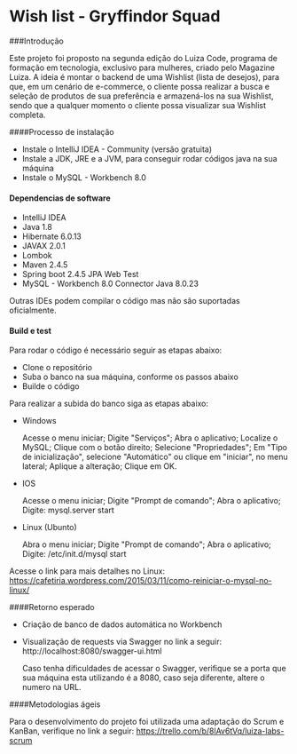 # Wish list - Gryffindor Squad
###Introdução

Este projeto foi proposto na segunda edição do Luiza Code, programa de formação em tecnologia, exclusivo para mulheres, criado pelo Magazine Luiza.
A ideia é montar o backend de uma Wishlist (lista de desejos), para que, em um cenário de e-commerce, o cliente possa realizar a busca e seleção de produtos de sua preferência e armazená-los na sua Wishlist, sendo que a qualquer momento o cliente possa visualizar sua Wishlist completa.

####Processo de instalação

- Instale o IntelliJ IDEA - Community (versão gratuita)
- Instale a JDK, JRE e a JVM, para conseguir rodar códigos java na sua máquina
- Instale o MySQL - Workbench 8.0

#### Dependencias de software

- IntelliJ IDEA
- Java 1.8
- Hibernate 6.0.13
- JAVAX 2.0.1
- Lombok
- Maven 2.4.5
- Spring boot 2.4.5
	JPA
	Web
	Test
- MySQL - Workbench 8.0
	Connector Java 8.0.23
		
Outras IDEs podem compilar o código mas não são suportadas oficialmente.
	
#### Build e test

Para rodar o código é necessário seguir as etapas abaixo:

- Clone o repositório
- Suba o banco na sua máquina, conforme os passos abaixo
- Builde o código

Para realizar a subida do banco siga as etapas abaixo:

- Windows

	Acesse o menu iniciar;
	Digite "Serviços";
	Abra o aplicativo;
	Localize o MySQL;
	Clique com o botão direito;
	Selecione "Propriedades";
	Em "Tipo de inicialização", selecione "Automático" ou clique em "iniciar", no menu lateral;
	Aplique a alteração;
	Clique em OK.
	
- IOS

	Acesse o menu iniciar;
	Digite "Prompt de comando";
	Abra o aplicativo;
	Digite: mysql.server  start
	
- Linux (Ubunto)

	Abra o menu iniciar;
	Digite "Prompt de comando";
	Abra o aplicativo;
	Digite: /etc/init.d/mysql start

Acesse o link para mais detalhes no Linux: https://cafetiria.wordpress.com/2015/03/11/como-reiniciar-o-mysql-no-linux/
		
####Retorno esperado

- Criação de banco de dados automática no Workbench
- Visualização de requests via Swagger no link a seguir: http://localhost:8080/swagger-ui.html
	
    Caso tenha dificuldades de acessar o Swagger, verifique se a porta que sua máquina esta utilizando é a 8080, caso seja diferente, altere o numero na URL.

####Metodologias ágeis

Para o desenvolvimento do projeto foi utilizada uma adaptação do Scrum e KanBan, verifique no link a seguir: https://trello.com/b/8lAv6tVq/luiza-labs-scrum
